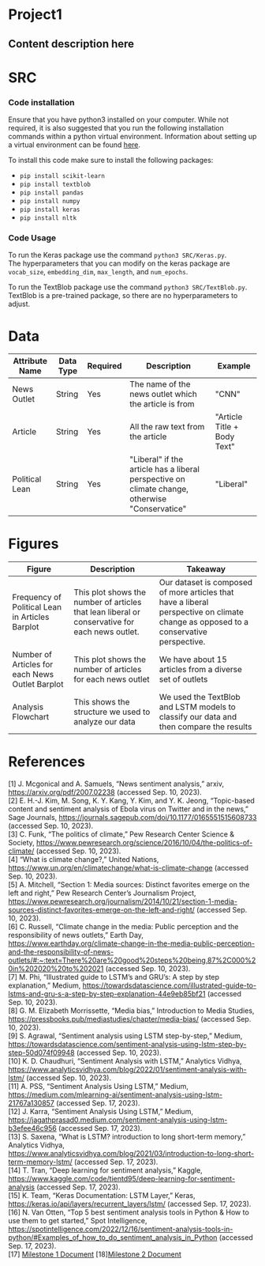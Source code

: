 # Project1

## Content description here

# SRC 
### Code installation
Ensure that you have python3 installed on your computer. While not required, it is also suggested that you run the following installation commands within a python virtual environment. Information about setting up a virtual environment can be found [here](https://docs.python.org/3/library/venv.html).

To install this code make sure to install the following packages:
- ```pip install scikit-learn```
- ```pip install textblob```
- ```pip install pandas```
- ```pip install numpy```
- ```pip install keras```
- ```pip install nltk```
### Code Usage
To run the Keras package use the command ```python3 SRC/Keras.py```.\
The hyperparameters that you can modify on the keras package are ```vocab_size```, ```embedding_dim```, ```max_length```, and ```num_epochs```.

To run the TextBlob package use the command ```python3 SRC/TextBlob.py```.\
TextBlob is a pre-trained package, so there are no hyperparameters to adjust.

# Data 
| Attribute Name | Data Type | Required | Description | Example |
| -------------- | --------- | -------- | ----------- | ------- |
| News Outlet | String | Yes | The name of the news outlet which the article is from | "CNN" |
| Article | String | Yes | All the raw text from the article | "Article Title + Body Text" |
| Political Lean | String | Yes | "Liberal" if the article has a liberal perspective on climate change, otherwise "Conservatice" | "Liberal" |

# Figures
| Figure | Description | Takeaway | 
| -------------- | --------- | ------ |
| Frequency of Political Lean in Articles Barplot| This plot shows the number of articles that lean liberal or conservative for each news outlet. |  Our dataset is composed of more articles that have a liberal perspective on climate change as opposed to a conservative perspective. |
| Number of Articles for each News Outlet Barplot | This plot shows the number of articles for each news outlet | We have about 15 articles from a diverse set of outlets | 
Analysis Flowchart | This shows the structure we used to analyze our data | We used the TextBlob and LSTM models to classify our data and then compare the results

# References 

<a id="1">[1]</a>  J. Mcgonical and A. Samuels, “News sentiment analysis,” arxiv, https://arxiv.org/pdf/2007.02238 (accessed Sep. 10, 2023). <br>
<a id="2">[2]</a>  E. H.-J. Kim, M. Song, K. Y. Kang, Y. Kim, and Y. K. Jeong, “Topic-based content and sentiment analysis of Ebola virus on Twitter and in the news,” Sage Journals, https://journals.sagepub.com/doi/10.1177/0165551515608733 (accessed Sep. 10, 2023). <br>
<a id="3">[3]</a>  C. Funk, “The politics of climate,” Pew Research Center Science & Society, https://www.pewresearch.org/science/2016/10/04/the-politics-of-climate/ (accessed Sep. 10, 2023). <br>
<a id="4">[4]</a>  “What is climate change?,” United Nations, https://www.un.org/en/climatechange/what-is-climate-change (accessed Sep. 10, 2023). <br>
<a id="5">[5]</a>  A. Mitchell, “Section 1: Media sources: Distinct favorites emerge on the left and right,” Pew Research Center’s Journalism Project, https://www.pewresearch.org/journalism/2014/10/21/section-1-media-sources-distinct-favorites-emerge-on-the-left-and-right/ (accessed Sep. 10, 2023). <br>
<a id="6">[6]</a>  C. Russell, “Climate change in the media: Public perception and the responsibility of news outlets,” Earth Day, https://www.earthday.org/climate-change-in-the-media-public-perception-and-the-responsibility-of-news-outlets/#:~:text=There%20are%20good%20steps%20being,87%2C000%20in%202020%20to%202021 (accessed Sep. 10, 2023). <br>
<a id="7">[7]</a> M. Phi, “Illustrated guide to LSTM’s and GRU’s: A step by step explanation,” Medium, https://towardsdatascience.com/illustrated-guide-to-lstms-and-gru-s-a-step-by-step-explanation-44e9eb85bf21 (accessed Sep. 10, 2023). <br>
<a id="8">[8]</a> G. M. Elizabeth Morrissette, “Media bias,” Introduction to Media Studies, https://pressbooks.pub/mediastudies/chapter/media-bias/ (accessed Sep. 10, 2023).<br>
<a id="9">[9]</a> S. Agrawal, “Sentiment analysis using LSTM step-by-step,” Medium, https://towardsdatascience.com/sentiment-analysis-using-lstm-step-by-step-50d074f09948 (accessed Sep. 10, 2023). <br>
<a id="10">[10]</a> K. D. Chaudhuri, “Sentiment Analysis with LSTM,” Analytics Vidhya, https://www.analyticsvidhya.com/blog/2022/01/sentiment-analysis-with-lstm/ (accessed Sep. 10, 2023).<br>
<a id="11">[11]</a> A. PSS, “Sentiment Analysis Using LSTM,” Medium, https://medium.com/mlearning-ai/sentiment-analysis-using-lstm-21767a130857 (accessed Sep. 17, 2023). <br>
<a id="12">[12]</a> J. Karra, “Sentiment Analysis Using LSTM,” Medium, https://jagathprasad0.medium.com/sentiment-analysis-using-lstm-b3efee46c956 (accessed Sep. 17, 2023).<br>
<a id="13">[13]</a> S. Saxena, “What is LSTM? introduction to long short-term memory,” Analytics Vidhya, https://www.analyticsvidhya.com/blog/2021/03/introduction-to-long-short-term-memory-lstm/ (accessed Sep. 17, 2023).<br>
<a id="14">[14]</a> T. Tran, “Deep learning for sentiment analysis,” Kaggle, https://www.kaggle.com/code/tientd95/deep-learning-for-sentiment-analysis (accessed Sep. 17, 2023).<br>
<a id="15">[15]</a> K. Team, “Keras Documentation: LSTM Layer,” Keras, https://keras.io/api/layers/recurrent_layers/lstm/ (accessed Sep. 17, 2023).<br>
<a id="16">[16]</a> N. Van Otten, “Top 5 best sentiment analysis tools in Python & How to use them to get started,” Spot Intelligence, https://spotintelligence.com/2022/12/16/sentiment-analysis-tools-in-python/#Examples_of_how_to_do_sentiment_analysis_in_Python (accessed Sep. 17, 2023).<br>
<a id="17">[17]</a> [Milestone 1 Document](https://docs.google.com/document/d/1RPxb62up4iGrQZO2CqC3ci4BGjlRUp7t4tXi-bIsiEo/edit?usp=sharing)
<a id="18">[18]</a>[Milestone 2 Document](https://docs.google.com/document/d/1hkDPFE9-G6SREtNFBAGFkU9mRUYiwl0SrS5epVI_57E/edit?usp=sharing)